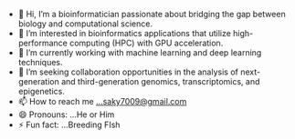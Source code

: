 - 👋 Hi, I’m a bioinformatician passionate about bridging the gap between biology and computational science.
- 👀 I’m interested in bioinformatics applications that utilize high-performance computing (HPC) with GPU acceleration.
- 🌱 I’m currently working with machine learning and deep learning techniques.
- 💞️ I’m seeking collaboration opportunities in the analysis of next-generation and third-generation genomics, transcriptomics, and epigenetics.
- 📫 How to reach me ...saky7009@gmail.com
- 😄 Pronouns: ...He or Him
- ⚡ Fun fact: ...Breeding FIsh

<!---
saky7009/saky7009 is a ✨ special ✨ repository because its `README.md` (this file) appears on your GitHub profile.
You can click the Preview link to take a look at your changes.
--->
